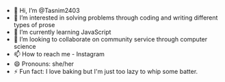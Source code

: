 - 👋 Hi, I’m @Tasnim2403
- 👀 I’m interested in solving problems through coding and writing different types of prose 
- 🌱 I’m currently learning JavaScript
- 💞️ I’m looking to collaborate on community service through computer science
- 📫 How to reach me - Instagram
- 😄 Pronouns: she/her
- ⚡ Fun fact: I love baking but I'm just too lazy to whip some batter.
  

<!---
Tasnim2403/Tasnim2403 is a ✨ special ✨ repository because its `README.md` (this file) appears on your GitHub profile.
You can click the Preview link to take a look at your changes.
--->
